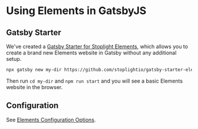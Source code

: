 # Using Elements in GatsbyJS

## Gatsby Starter

We've created a [Gatsby Starter for Stoplight Elements](https://github.com/stoplightio/gatsby-starter-elements), which allows you to create a brand new Elements website in Gatsby without any additional setup.

```bash
npx gatsby new my-dir https://github.com/stoplightio/gatsby-starter-elements
```

Then run `cd my-dir` and `npm run start` and you will see a basic Elements website in the browser.

## Configuration

See [Elements Configuration Options](elements-options.md). 